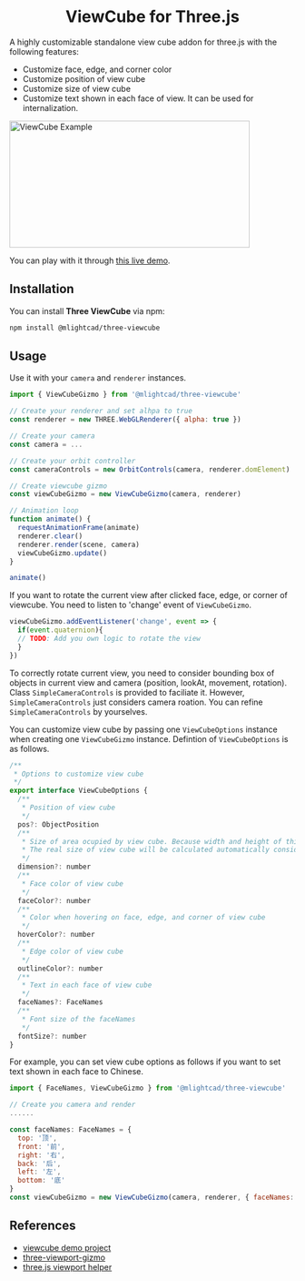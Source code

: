 <h1 align="center">ViewCube for Three.js</h1>

A highly customizable standalone view cube addon for three.js with the following features:

- Customize face, edge, and corner color
- Customize position of view cube
- Customize size of view cube
- Customize text shown in each face of view. It can be used for internalization.

<img src="./doc/viewcube.jpg" width="423" height="223" alt="ViewCube Example">

You can play with it through [this live demo](https://mlight-lee.github.io/three-viewcube/).

## Installation

You can install **Three ViewCube** via npm:

```bash
npm install @mlightcad/three-viewcube
```

## Usage

Use it with your `camera` and `renderer` instances.

```javascript
import { ViewCubeGizmo } from '@mlightcad/three-viewcube'

// Create your renderer and set alhpa to true
const renderer = new THREE.WebGLRenderer({ alpha: true })

// Create your camera
const camera = ...

// Create your orbit controller
const cameraControls = new OrbitControls(camera, renderer.domElement)

// Create viewcube gizmo
const viewCubeGizmo = new ViewCubeGizmo(camera, renderer)

// Animation loop
function animate() {
  requestAnimationFrame(animate)
  renderer.clear()
  renderer.render(scene, camera)
  viewCubeGizmo.update()
}

animate()
```

If you want to rotate the current view after clicked face, edge, or corner of viewcube. You need to listen to 'change' event of `ViewCubeGizmo`.

```javascript
viewCubeGizmo.addEventListener('change', event => {
  if(event.quaternion){
  // TODO: Add you own logic to rotate the view
  }
})
```

To correctly rotate current view, you need to consider bounding box of objects in current view and camera (position, lookAt, movement, rotation). Class `SimpleCameraControls` is provided to faciliate it. However, `SimpleCameraControls` just considers camera roation. You can refine `SimpleCameraControls` by yourselves.

You can customize view cube by passing one `ViewCubeOptions` instance when creating one `ViewCubeGizmo` instance. Defintion of `ViewCubeOptions` is as follows.

```javascript
/**
 * Options to customize view cube
 */
export interface ViewCubeOptions {
  /**
   * Position of view cube
   */
  pos?: ObjectPosition
  /**
   * Size of area ocupied by view cube. Because width and height of this area is same, it is single value.
   * The real size of view cube will be calculated automatically considering rotation.
   */
  dimension?: number
  /**
   * Face color of view cube
   */
  faceColor?: number
  /**
   * Color when hovering on face, edge, and corner of view cube
   */
  hoverColor?: number
  /**
   * Edge color of view cube
   */
  outlineColor?: number
  /**
   * Text in each face of view cube
   */
  faceNames?: FaceNames
  /**
   * Font size of the faceNames
   */
  fontSize?: number
}

```

For example, you can set view cube options as follows if you want to set text shown in each face to Chinese.

```javascript
import { FaceNames, ViewCubeGizmo } from '@mlightcad/three-viewcube'

// Create you camera and render
......

const faceNames: FaceNames = {
  top: '顶',
  front: '前',
  right: '右',
  back: '后',
  left: '左',
  bottom: '底'
}
const viewCubeGizmo = new ViewCubeGizmo(camera, renderer, { faceNames: faceNames })

```

## References
- [viewcube demo project](https://codesandbox.io/s/y35w749501?file=/src/index.js)
- [three-viewport-gizmo](https://github.com/Fennec-hub/three-viewport-gizmo/)
- [three.js viewport helper](https://github.com/mrdoob/three.js/blob/dev/examples/jsm/helpers/ViewHelper.js)

